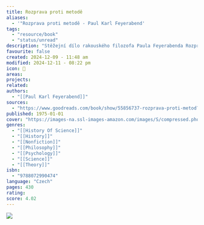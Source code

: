 ```yaml
---
title: Rozprava proti metodě
aliases:
  - '"Rozprava proti metodě - Paul Karl Feyerabend'
tags:
  - "resource/book"
  - "status/unread"
description: "Stěžejní dílo rakouského filozofa Paula Feyerabenda Rozpravy proti metodě vzbudilo senzaci již v roce 1975, kdy se po jeho prvním uveřejnění ostře rozdělil tábor jeho příznivců a odpůrců, kteří začali plnit stránky časopisů svými polemikami. Feyerabend byl označován za postmodernistu, relativistu a radikálního subjektivistu, z jeho prací se citovala paradoxní tvrzení i slogany typu „anything goes“. Dějiny vědy jsou tradičně klasifikovány jako proces neustálého opravování kritérií správnosti poznání, Feyerabend však upozorňuje, že právě proces „objevování“ obsahuje mnoho zkusmého, neurčitého; objev může být plný osobních prvků a náhod - i když to, co bylo objeveno touto „iracionální cestou“, je třeba následně podrobit objektivnímu testu. Podle Feyerabenda byly nejvýznamnější objevy učiněny díky porušení pravidel uvažování, tehdy, když se vědec dokázal oprostit od vžitých konvencí myšlení. Mnohorozměrnost skutečnosti nelze podle něj vyčerpat a zahrnout pod jeden přístup, ani ho pokrýt jedinou výlučnou metodou. Filozofický výklad Rozpravy proti metodě je podán poutavě, srozumitelně a zaujme především lidi nepředpojatého myšlení přístupné novým názorům. Přestože je dnes Feyerabend považován za jednoho z nejvýznamnějších filozofů 20. století, česky vyšla zatím jeho jediná kniha - Tři dialogy o vědění. Nejen proto je české vydání nejznámějšího Feyerabendova díla Rozpravy proti metodě, které vyšlo již v osmnácti jazycích, významným počinem.Show more"
favourite: false
created: 2024-12-09 - 11:48 am
modified: 2024-12-11 - 08:22 pm
icon: 📘
areas: 
projects: 
related: 
authors:
  - "[[Paul Karl Feyerabend]]"
sources:
  - "https://www.goodreads.com/book/show/55856737-rozprava-proti-metod?ac=1&from_search=true&qid=DL2H6YfoEm&rank=1"
published: 1975-01-01
cover: "https://images-na.ssl-images-amazon.com/images/S/compressed.photo.goodreads.com/books/1604798289i/55856737.jpg"
genres:
  - "[[History Of Science]]"
  - "[[History]]"
  - "[[Nonfiction]]"
  - "[[Philosophy]]"
  - "[[Psychology]]"
  - "[[Science]]"
  - "[[Theory]]"
isbn:
  - "9788072990474"
language: "Czech"
pages: 430
rating: 
score: 4.02
---
```


![](https://images-na.ssl-images-amazon.com/images/S/compressed.photo.goodreads.com/books/1604798289i/55856737.jpg)
